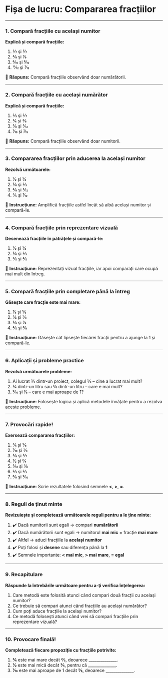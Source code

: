 #  Fișa de lucru: **Compararea fracțiilor**

------

### **1. Compară fracțiile cu același numitor**

**Explică și compară fracțiile:**

1. 3⁄7 și 5⁄7
2. 4⁄9 și 7⁄9
3. 6⁄10 și 8⁄10
4. 11⁄12 și 7⁄12

📝 **Răspuns:** Compară fracțiile observând doar numărătorii.

------

### **2. Compară fracțiile cu același numărător**

**Explică și compară fracțiile:**

1. 2⁄5 și 2⁄7
2. 3⁄4 și 3⁄6
3. 5⁄8 și 5⁄12
4. 7⁄10 și 7⁄15

📝 **Răspuns:** Compară fracțiile observând doar numitorii.

------

### **3. Compararea fracțiilor prin aducerea la același numitor**

**Rezolvă următoarele:**

1. 1⁄2 și 3⁄4
2. 5⁄6 și 2⁄3
3. 4⁄9 și 5⁄12
4. 3⁄5 și 7⁄10

📝 **Instrucțiune:** Amplifică fracțiile astfel încât să aibă același numitor și compară-le.

------

### **4. Compară fracțiile prin reprezentare vizuală**

**Desenează fracțiile în pătrățele și compară-le:**

1. 1⁄2 și 3⁄4
2. 5⁄6 și 2⁄3
3. 3⁄5 și 4⁄5

📝 **Instrucțiune:** Reprezentați vizual fracțiile, iar apoi comparați care ocupă mai mult din întreg.

------

### **5. Compară fracțiile prin completare până la întreg**

**Găsește care fracție este mai mare:**

1. 7⁄8 și 5⁄6
2. 3⁄4 și 2⁄3
3. 5⁄9 și 7⁄8
4. 4⁄5 și 8⁄9

📝 **Instrucțiune:** Găsește cât lipsește fiecărei fracții pentru a ajunge la 1 și compară-le.

------

### **6. Aplicații și probleme practice**

**Rezolvă următoarele probleme:**

1. Ai lucrat 3⁄5 dintr-un proiect, colegul 2⁄3 – cine a lucrat mai mult?
2. 3⁄4 dintr-un litru sau 5⁄6 dintr-un litru – care e mai mult?
3. 9⁄10 și 7⁄8 – care e mai aproape de 1?

📝 **Instrucțiune:** Folosește logica și aplică metodele învățate pentru a rezolva aceste probleme.

------

### **7. Provocări rapide!**

**Exersează compararea fracțiilor:**

1. 3⁄4 și 5⁄6
2. 7⁄10 și 2⁄3
3. 4⁄9 și 4⁄7
4. 1⁄2 și 2⁄4
5. 5⁄12 și 3⁄8
6. 2⁄5 și 2⁄3
7. 8⁄9 și 9⁄10

📝 **Instrucțiune:** Scrie rezultatele folosind semnele **<**, **>**, **=**.

------

### **8. Reguli de ținut minte**

**Revizuiește și completează următoarele reguli pentru a le ține minte:**

1. ✔️ Dacă numitorii sunt egali → compari **numărătorii**
2. ✔️ Dacă numărătorii sunt egali → numitorul **mai mic** = fracție **mai mare**
3. ✔️ Altfel → aduci fracțiile la **același numitor**
4. ✔️ Poți folosi și **desene** sau diferența până la **1**
5. ✔️ Semnele importante: **< mai mic**, **> mai mare**, **= egal**

------

### **9. Recapitulare**

**Răspunde la întrebările următoare pentru a-ți verifica înțelegerea:**

1. Care metodă este folosită atunci când compari două fracții cu același numitor?
2. Ce trebuie să compari atunci când fracțiile au același numărător?
3. Cum poți aduce fracțiile la același numitor?
4. Ce metodă folosești atunci când vrei să compari fracțiile prin reprezentare vizuală?

------

### **10. Provocare finală!**

**Completează fiecare propoziție cu fracțiile potrivite:**

1. **3⁄4** este mai mare decât **2⁄3**, deoarece ______________.
2. **1⁄2** este mai mică decât **3⁄5**, pentru că ______________.
3. **7⁄10** este mai aproape de 1 decât **5⁄6**, deoarece ______________.

